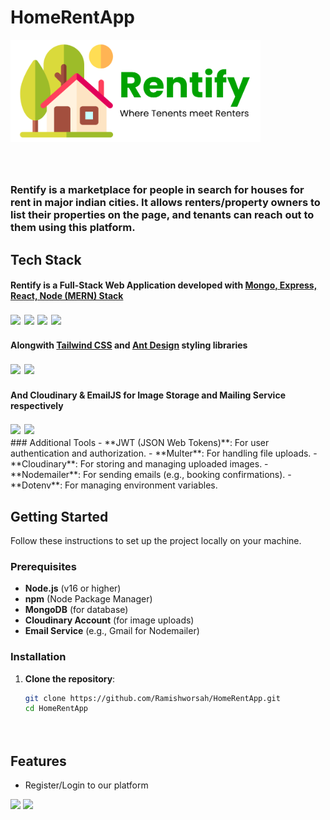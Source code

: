 # HomeRentApp
<img src="./client/src/assets/logofull.png" style="margin-bottom:40px; width:400px"/>

### Rentify is a marketplace for people in search for houses for rent in major indian cities. It allows renters/property owners to list their properties on the page, and tenants can reach out to them using this platform.

## Tech Stack

#### Rentify is a Full-Stack Web Application developed with <ins>Mongo, Express, React, Node (MERN) Stack</ins>
<div style="font-size:20px">
<img width="28" src="https://cdn.simpleicons.org/mongodb/"/>
<img width="28" src="https://cdn.simpleicons.org/express/white"/>
<img width="28" src="https://cdn.simpleicons.org/react/"/>
<img width="28" src="https://cdn.simpleicons.org/nodedotjs/"/>
</div>

#### Alongwith <ins>Tailwind CSS</ins> and <ins>Ant Design</ins> styling libraries
<div style="font-size:20px">
<img width="28" src="https://cdn.simpleicons.org/tailwindcss/"/>
<img width="28" src="https://cdn.simpleicons.org/antdesign/"/>
</div>

#### And Cloudinary & EmailJS for Image Storage and Mailing Service respectively
<div style="font-size:20px">
<img width="28" src="https://cdn.simpleicons.org/cloudinary/"/>
<img width="28" src="https://cdn.simpleicons.org/minutemailer/"/>
</div>
### Additional Tools
- **JWT (JSON Web Tokens)**: For user authentication and authorization.
- **Multer**: For handling file uploads.
- **Cloudinary**: For storing and managing uploaded images.
- **Nodemailer**: For sending emails (e.g., booking confirmations).
- **Dotenv**: For managing environment variables.

## Getting Started

Follow these instructions to set up the project locally on your machine.

### Prerequisites

- **Node.js** (v16 or higher)
- **npm** (Node Package Manager)
- **MongoDB** (for database)
- **Cloudinary Account** (for image uploads)
- **Email Service** (e.g., Gmail for Nodemailer)

### Installation

1. **Clone the repository**:
   ```bash
   git clone https://github.com/Ramishworsah/HomeRentApp.git
   cd HomeRentApp



   
## Features
* Register/Login to our platform<br/>
<img src="./client/src/assets/ss/0.png" style="max-width:700px"/>
<img src="./client/src/assets/ss/00.png" style="max-width:700px"/>


